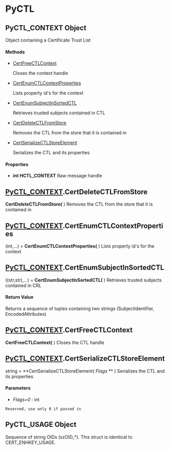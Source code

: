# PyCTL

## PyCTL\_CONTEXT Object

Object containing a Certificate Trust List

#### Methods


  - [CertFreeCTLContext](PyCTL.md#pyctlcontext_certfreectlcontext)

    Closes the context handle&nbsp;

  - [CertEnumCTLContextProperties](PyCTL.md#pyctlcontext_certenumctlcontextproperties)

    Lists property id's for the context&nbsp;

  - [CertEnumSubjectInSortedCTL](PyCTL.md#pyctlcontext_certenumsubjectinsortedctl)

    Retrieves trusted subjects contained in CTL&nbsp;

  - [CertDeleteCTLFromStore](PyCTL.md#pyctlcontext_certdeletectlfromstore)

    Removes the CTL from the store that it is contained in&nbsp;

  - [CertSerializeCTLStoreElement](PyCTL.md#pyctlcontext_certserializectlstoreelement)

    Serializes the CTL and its properties&nbsp;

#### Properties

  -  **int HCTL\_CONTEXT** 
    Raw message handle

## [PyCTL\_CONTEXT](PyCTL.md#pyctlcontext)\.CertDeleteCTLFromStore

 **CertDeleteCTLFromStore\(** \)
Removes the CTL from the store that it is contained in

## [PyCTL\_CONTEXT](PyCTL.md#pyctlcontext)\.CertEnumCTLContextProperties

\(int,\.\.\.\) \= **CertEnumCTLContextProperties\(** \)
Lists property id's for the context

## [PyCTL\_CONTEXT](PyCTL.md#pyctlcontext)\.CertEnumSubjectInSortedCTL

\(\(str,str\),\.\.\.\) \= **CertEnumSubjectInSortedCTL\(** \)
Retrieves trusted subjects contained in CRL

#### Return Value
Returns a sequence of tuples containing two strings \(SubjectIdentifier, EncodedAttributes\)

## [PyCTL\_CONTEXT](PyCTL.md#pyctlcontext)\.CertFreeCTLContext

 **CertFreeCTLContext\(** \)
Closes the CTL handle

## [PyCTL\_CONTEXT](PyCTL.md#pyctlcontext)\.CertSerializeCTLStoreElement

string \= **CertSerializeCTLStoreElement\( *Flags* ** \)
Serializes the CTL and its properties

#### Parameters


  -  *Flags\=0* : int

    Reserved, use only 0 if passed in

## PyCTL\_USAGE Object

Sequence of string OIDs \(szOID\_\*\)\.  This struct is identical to CERT\_ENHKEY\_USAGE\.